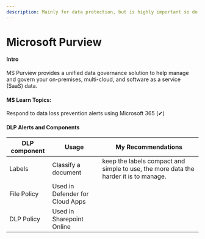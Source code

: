 ```yaml
---
description: Mainly for data protection, but is highly important so do not miss it.
---
```


# Microsoft Purview

#### Intro

MS Purview provides a unified data governance solution to help manage and govern your on-premises, multi-cloud, and software as a service (SaaS) data.&#x20;

#### MS Learn Topics:

Respond to data loss prevention alerts using Microsoft 365 (✔)



#### DLP Alerts and Components

| DLP component | Usage                           | My Recommendations                                                                   |
| ------------- | ------------------------------- | ------------------------------------------------------------------------------------ |
| Labels        | Classify a document             | keep the labels compact and simple to use, the more data the harder it is to manage. |
| File Policy   | Used in Defender for Cloud Apps |                                                                                      |
| DLP Policy    | Used in Sharepoint Online       |                                                                                      |



